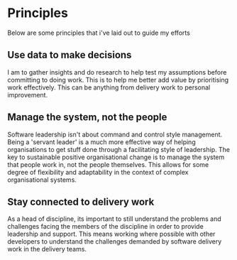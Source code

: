 
# Principles

Below are some principles that i've laid out to guide my efforts

## Use data to make decisions
I am to gather insights and do research to help test my assumptions before committing to doing work.   This is to help me better add value by prioritising work effectively.  This can be anything from delivery work to personal improvement.


## Manage the system, not the people
Software leadership isn't about command and control style management.  Being a 'servant leader' is a much more effective way of helping organisations to get stuff done through a facilitating style of leadership.  The key to sustainable positive organisational change is to manage the system that people work in, not the people themselves.  This allows for some degree of flexibility and adaptability in the context of complex organisational systems.

## Stay connected to delivery work
As a head of discipline, its important to still understand the problems and challenges facing the members of the discipline in order to provide leadership and support.  This means working where possible with other developers to understand the challenges demanded by software delivery work in the delivery teams. 






